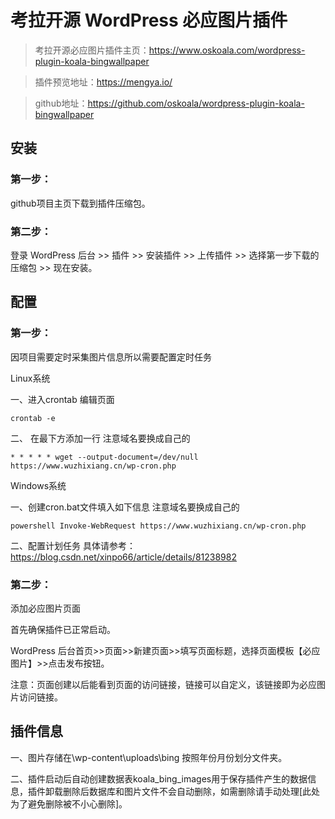 # 考拉开源 WordPress 必应图片插件

> 考拉开源必应图片插件主页：https://www.oskoala.com/wordpress-plugin-koala-bingwallpaper

> 插件预览地址：https://mengya.io/

> github地址：https://github.com/oskoala/wordpress-plugin-koala-bingwallpaper

## 安装

### 第一步：
github项目主页下载到插件压缩包。

### 第二步：
登录 WordPress 后台 >> 插件 >> 安装插件 >> 上传插件 >> 选择第一步下载的压缩包 >> 现在安装。

## 配置

### 第一步：
因项目需要定时采集图片信息所以需要配置定时任务

Linux系统

一、进入crontab 编辑页面
```shell
crontab -e
```
二、 在最下方添加一行 注意域名要换成自己的
```
* * * * * wget --output-document=/dev/null https://www.wuzhixiang.cn/wp-cron.php
```

Windows系统

一、创建cron.bat文件填入如下信息  注意域名要换成自己的
```shell
powershell Invoke-WebRequest https://www.wuzhixiang.cn/wp-cron.php
```
二、配置计划任务 
具体请参考：https://blog.csdn.net/xinpo66/article/details/81238982

### 第二步：
添加必应图片页面

首先确保插件已正常启动。

WordPress 后台首页>>页面>>新建页面>>填写页面标题，选择页面模板【必应图片】>>点击发布按钮。

注意：页面创建以后能看到页面的访问链接，链接可以自定义，该链接即为必应图片访问链接。

## 插件信息

一、图片存储在\wp-content\uploads\bing 按照年份月份划分文件夹。

二、插件启动后自动创建数据表koala_bing_images用于保存插件产生的数据信息，插件卸载删除后数据库和图片文件不会自动删除，如需删除请手动处理[此处为了避免删除被不小心删除]。

